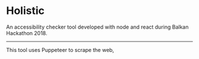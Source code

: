 # Holistic
An accessibility checker tool developed with node and react during Balkan Hackathon 2018.
<hr>
This tool uses Puppeteer to scrape the web,
